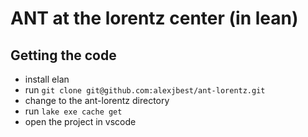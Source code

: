 # ANT at the lorentz center (in lean)



Getting the code
------


- install elan
- run `git clone git@github.com:alexjbest/ant-lorentz.git` 
- change to the ant-lorentz directory
- run `lake exe cache get`
- open the project in vscode
